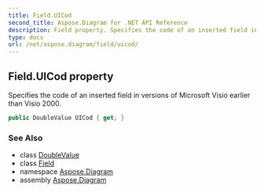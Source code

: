 ```yaml
---
title: Field.UICod
second_title: Aspose.Diagram for .NET API Reference
description: Field property. Specifies the code of an inserted field in versions of Microsoft Visio earlier than Visio 2000
type: docs
url: /net/aspose.diagram/field/uicod/
---
```

## Field.UICod property

Specifies the code of an inserted field in versions of Microsoft Visio earlier than Visio 2000.

```csharp
public DoubleValue UICod { get; }
```

### See Also

* class [DoubleValue](../../doublevalue/)
* class [Field](../)
* namespace [Aspose.Diagram](../../field/)
* assembly [Aspose.Diagram](../../../)


